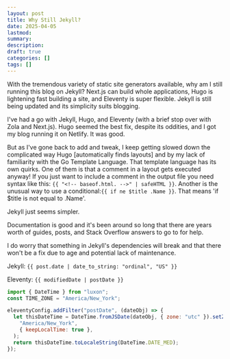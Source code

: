 ```yaml
---
layout: post
title: Why Still Jekyll?
date: 2025-04-05
lastmod:
summary:
description:
draft: true
categories: []
tags: []
---
```


With the tremendous variety of static site generators available, why am I still running this blog on Jekyll? Next.js can build whole applications, Hugo is lightening fast building a site, and Eleventy is super flexible. Jekyll is still being updated and its simplicity suits blogging.

<!--more-->

I've had a go with Jekyll, Hugo, and Eleventy (with a brief stop over with Zola and Next.js). Hugo seemed the best fix, despite its oddities, and I got my blog running it on Netlify. It was good.

But as I've gone back to add and tweak, I keep getting slowed down the complicated way Hugo [automatically finds layouts] and by my lack of familiarity with the Go Template Language. That template language has its own quirks. One of them is that a comment in a layout gets executed anyway! If you just want to include a comment in the output file you need syntax like this: `{{ "<!-- baseof.html. -->" | safeHTML }}`. Another is the unusual way to use a conditional:`{{ if ne $title .Name }}`. That means 'if $title is not equal to .Name'.

Jekyll just seems simpler.

Documentation is good and it's been around so long that there are years worth of guides, posts, and Stack Overflow answers to go to for help.

I do worry that something in Jekyll's dependencies will break and that there won't be a fix due to age and potential lack of maintenance.

Jekyll: `{{ post.date | date_to_string: "ordinal", "US" }}`

Eleventy: `{{ modifiedDate | postDate }}`

```js
import { DateTime } from "luxon";
const TIME_ZONE = "America/New_York";

eleventyConfig.addFilter("postDate", (dateObj) => {
  let thisDateTime = DateTime.fromJSDate(dateObj, { zone: "utc" }).setZone(
    "America/New_York",
    { keepLocalTime: true },
  );
  return thisDateTime.toLocaleString(DateTime.DATE_MED);
});
```
